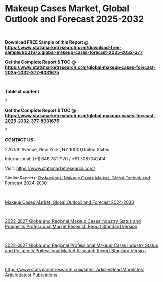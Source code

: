 <h1>Makeup Cases Market, Global Outlook and Forecast 2025-2032</h1><br/><p><strong>Download FREE Sample of this Report @ <a href="https://www.statsmarketresearch.com/download-free-sample/8031675/global-makeup-cases-forecast-2025-2032-377">https://www.statsmarketresearch.com/download-free-sample/8031675/global-makeup-cases-forecast-2025-2032-377</a></strong></p>
 
 
 
 <div><b>Get the Complete Report & TOC @ <a href="https://www.statsmarketresearch.com/global-makeup-cases-forecast-2025-2032-377-8031675">https://www.statsmarketresearch.com/global-makeup-cases-forecast-2025-2032-377-8031675</a></b></div>
 
 
 
 <p><br />
 
 <b>Table of content</b></p>
 
 
 
 <p>? </p>
 
 
 
 <div><b>Get the Complete Report & TOC @ <a href="https://www.statsmarketresearch.com/global-makeup-cases-forecast-2025-2032-377-8031675">https://www.statsmarketresearch.com/global-makeup-cases-forecast-2025-2032-377-8031675</a></b></div>
 
 
 
 <p>? </p>
 
 
 
 <p><b>CONTACT US:</b><br />
 
 276 5th Avenue, New York , NY 10001,United States<br />
 
 International: (+1) 646 781 7170 / +91 8087042414<br />
 
 Visit: <a href="https://www.statsmarketresearch.com/">https://www.statsmarketresearch.com/</a><br />
 
 Similar Reports: <a href="https://www.statsmarketresearch.com/global-makeup-cases-forecast-2025-2032-377-8031675">Professional Makeup Cases Market, Global Outlook and Forecast 2024-2030</a><br />
 
 <br />
 
 <a href="https://www.statsmarketresearch.com/global-makeup-cases-forecast-2025-2032-377-8031675">Makeup Cases Market, Global Outlook and Forecast 2024-2030</a><br />
 
 <br />
 
 <a href="https://www.statsmarketresearch.com/global-makeup-cases-forecast-2025-2032-377-8031675">2022-2027 Global and Regional Makeup Cases Industry Status and Prospects Professional Market Research Report Standard Version</a><br />
 
 <br />
 
 <a href="https://www.statsmarketresearch.com/global-makeup-cases-forecast-2025-2032-377-8031675">2022-2027 Global and Regional Professional Makeup Cases Industry Status and Prospects Professional Market Research Report Standard Version</a><br />
 
 <br />
 
 <a href="https://gyeongbokgung.com">https://www.statsmarketresearch.com/</a><a href="https://hallyeomaritime.com">latest Articles</a><a href="https://jingwansa.com">Read More</a><a href="https://nguoiviet.jp/">latest Articles</a><a href="https://www.intelmarketresearch.com/">latest Publications</a></p>